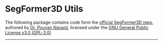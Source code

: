 # SegFormer3D Utils

The following package contains code form the [official SegFormer3D repo](https://github.com/OSUPCVLab/SegFormer3D/tree/main), authored by [Dr. Pouyan Navard](https://www.linkedin.com/in/pouyan-boreshnavard/), licensed under the [GNU General Public License v3.0 (GPL-3.0)](https://www.gnu.org/licenses/gpl-3.0.txt)

---